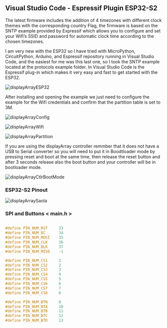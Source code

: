 ## Visual Studio Code - Espressif Plugin ESP32-S2

The latest firmware includes the addition of 4 timezones with different clock themes with the corresponding country Flag, the firmware is based on the SNTP example provided by Expressif which allows you to configure and set your Wifi’s SSID and password for automatic clock time according to the chosen timezones.

I am very new with the ESP32 so I have tried with MicroPython, CircuitPython, Arduino, and Espressif repository running in Visual Studio Code, and the easiest for me was this last one, so I took the SNTP example located at the protocols example folder. In Visual Studio Code is the Espressif plug-in which makes it very easy and fast to get started with the ESP32.

![displayArrayESP32](https://savageelectronics.com/wp-content/uploads/2021/05/EspressifPlugIn-1024x579.png)

After installing and opening the example we just need to configure the example for the Wifi credentials and confirm that the partition table is set to 3M.

![displayArrayConfig](https://savageelectronics.com/wp-content/uploads/2022/01/VisualCode_Config.png)

![displayArrayWifi](https://savageelectronics.com/wp-content/uploads/2022/01/Partition_Wifi.png)

![displayArrayPartition](https://savageelectronics.com/wp-content/uploads/2022/01/VisualCodeHugeAPP.png)

If you are using the displayArray controller remmber that it does not have a USB to Serial converter so you will need to put it in Boodtloader mode by pressing reset and boot at the same time, then release the reset button and after 3 seconds release also the boot button and your controller will be in bootloader mode.

![displayArrayCtlrBootMode](https://savageelectronics.com/wp-content/uploads/2022/01/bootMode.gif)

### ESP32-S2 Pinout

![displayArraySaola](https://savageelectronics.com/wp-content/uploads/2021/07/ESP32_SCH.png)

### SPI and Buttons < main.h >
```c++

#define PIN_NUM_RST     33
#define PIN_NUM_DC      34
#define PIN_NUM_MOSI    35
#define PIN_NUM_CLK     36
#define PIN_NUM_BLK     37
#define PIN_NUM_MISO    -1

#define PIN_NUM_CS1     1
#define PIN_NUM_CS2     2
#define PIN_NUM_CS3     3
#define PIN_NUM_CS4     4
#define PIN_NUM_CS5     5
#define PIN_NUM_CS6     6
#define PIN_NUM_CS7     7
#define PIN_NUM_CS8     8

#define PIN_NUM_BTN     0
#define PIN_NUM_BTA     10
#define PIN_NUM_BTB     11
#define PIN_NUM_BTC     12 
#define PIN_NUM_BTD     13

```
